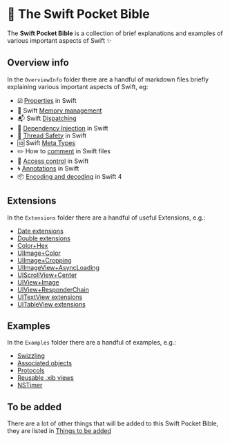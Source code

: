 # :blue_book: The Swift Pocket Bible
The **Swift Pocket Bible** is a collection of brief explanations and examples of various important aspects of Swift :sparkles:


## Overview info
In the `OverviewInfo` folder there are a handful of markdown files briefly explaining various important aspects of Swift, eg:

- :ballot_box_with_check: [Properties](OverviewInfo/Properties.md) in Swift
- :floppy_disk: Swift [Memory management](OverviewInfo/MemoryManagement.md)
- :mailbox_with_mail: Swift [Dispatching](OverviewInfo/Dispatching.md)
- :syringe: [Dependency Injection](OverviewInfo/DependencyInjection.md) in Swift
- :closed_lock_with_key: [Thread Safety](OverviewInfo/ThreadSafety.md) in Swift
- :id: Swift [Meta Types](OverviewInfo/MetaTypes.md)
- :pencil2: How to [comment](OverviewInfo/Commenting.md) in Swift files
- :underage: [Access control](OverviewInfo/AccessControl.md) in Swift
- :cyclone: [Annotations](OverviewInfo/Annotations.md) in Swift
- :package: [Encoding and decoding](OverviewInfo/EncodingAndDecoding.md) in Swift 4
  

## Extensions
In the `Extensions` folder there are a handful of useful Extensions, e.g.:

- [Date extensions](Extensions/DateExtensions.swift)
- [Double extensions](Extensions/DoubleExtensions.swift)
- [Color+Hex](Extensions/UIColor+Hex.swift)
- [UIImage+Color](Extensions/UIImage+Color.swift)
- [UIImage+Cropping](Extensions/UIImage+Cropping.swift)
- [UIImageView+AsyncLoading](Extensions/UIImageView+AsyncLoading.swift)
- [UIScrollView+Center](Extensions/UIScrollView+Center.swift)
- [UIView+Image](Extensions/UIView+Image.swift)
- [UIView+ResponderChain](Extensions/UIView+ResponderChain.swift)
- [UITextView extensions](Extensions/UITextViewExtensions.swift)
- [UITableView extensions](Extensions/UITableViewExtensions.swift)


## Examples
In the `Examples` folder there are a handful of examples, e.g.:

 - [Swizzling](Examples/UIViewController+Swizzling.swift)
 - [Associated objects](Examples/UIViewController+AscObject.swift)
 - [Protocols](Examples/ProtocolExamples.swift)
 - [Reusable .xib views](Examples/NibView.swift)
 - [NSTimer](Examples/NSTimer.swift)


## To be added
There are a lot of other things that will be added to this Swift Pocket Bible, they are listed in [Things to be added](ToBeAdded.md)
